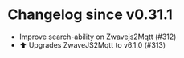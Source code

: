 # Changelog since v0.31.1
- Improve search-ability on Zwavejs2Mqtt (#312) 
- ⬆️ Upgrades ZwaveJS2Mqtt to v6.1.0 (#313) 

